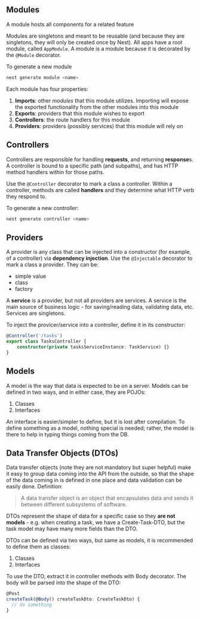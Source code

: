 ## Modules

A module hosts all components for a related feature

Modules are singletons and meant to be reusable (and because they are singletons, they will only be created once by Nest). All apps have a root module, called `AppModule`. A module is a module because it is decorated by the `@Module` decorator.

To generate a new module

```bash
nest generate module <name>
```

Each module has four properties:

1. **Imports**: other *modules* that this module utilizes. Importing will expose the exported functionality from the other modules into this module
2. **Exports**: providers that this module wishes to export
3. **Controllers**: the route handlers for this module
4. **Providers**: providers (possibly services) that this module will rely on



## Controllers

Controllers are responsible for handling **requests**, and returning **response**s. A controller is bound to a specific path (and subpaths), and has HTTP method handlers within for those paths.

Use the `@Controller` decorator to mark a class a controller. Within a controller, methods are called **handlers** and they determine what HTTP verb they respond to.

To generate a new controller:

```bash
nest generate controller <name>
```



## Providers

A provider  is any class that can be injected into a constructor (for example, of a controller) via **dependency injection**. Use the `@Injectable` decorator to mark a class a provider. They can be:

- simple value
- class
- factory

A **service** is a provider, but not all providers are services. A service is the main source of business logic - for saving/reading data, validating data, etc. Services are singletons.

To inject the provicer/service into a controller, define it in its constructor:

```typescript
@Controller('/tasks')
export class TasksController {
	constructor(private tasksServiceInstance: TaskService) {}
}
```



## Models

A model is the way that data is expected to be on a server. Models can be defined in two ways, and in either case, they are POJOs:

1. Classes
2. Interfaces

An interface is easier/simpler to define, but it is lost after compilation. To define something as a model, nothing special is needed; rather, the model is there to help in typing things coming from the DB.

## 

## Data Transfer Objects (DTOs)

Data transfer objects (note they are not mandatory but super helpful) make it easy to group data coming into the API from the outside, so that the shape of the data coming in is defined in one place and data validation can be easily done. Definition:

> A data transfer object is an object that encapsulates data and sends it between different subsystems of software.

DTOs represent the shape of data for a specific case so they **are not models** - e.g. when creating a task, we have a Create-Task-DTO, but the task model may have many more fields than the DTO.

DTOs can be defined via two ways, but same as models, it is recommended to define them as classes:

1. Classes
2. Interfaces

To use the DTO, extract it in controller methods with Body decorator. The body will be parsed into the shape of the DTO:

```typescript
@Post
createTask(@Body() createTaskDto: CreateTaskDto) {
  // do something
}
```




